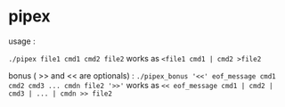# pipex

usage : 

```./pipex file1 cmd1 cmd2 file2```
works as 
```<file1 cmd1 | cmd2 >file2 ```

bonus ( >> and << are optionals) : 
```./pipex_bonus '<<' eof_message cmd1 cmd2 cmd3 ... cmdn file2 '>>'```
works as 
```<< eof_message cmd1 | cmd2 | cmd3 | ... | cmdn >> file2```
